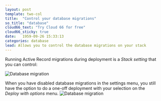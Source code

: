 ```yaml
---
layout: post
template: two-col
title:  "Control your database migrations"
so_title: "database"
cloud66_text: "Try Cloud 66 for free"
cloud66_sticky: true
date:   1959-09-26 15:33:13
categories: database
lead: Allows you to control the database migrations on your stack
---
```


Running Active Record migrations during deployment is a _Stack setting_ that you can control:

![Database migration](http://cdn.cloud66.com/images/help/db_migration.png)

When you have disabled database migrations in the settings menu, you still have the option to do a one-off deployment with your selection on the _Deploy with options_ menu.
![Database migration](http://cdn.cloud66.com/images/help/db_migration_option.png)